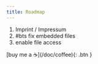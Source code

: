 ```yaml
---
title: Roadmap
---
```


1. Imprint / Impressum
2. #bts fix embedded files
3. enable file access

<span class="fs-3">
[buy me a ☕️](/doc/coffee){: .btn }
</span>